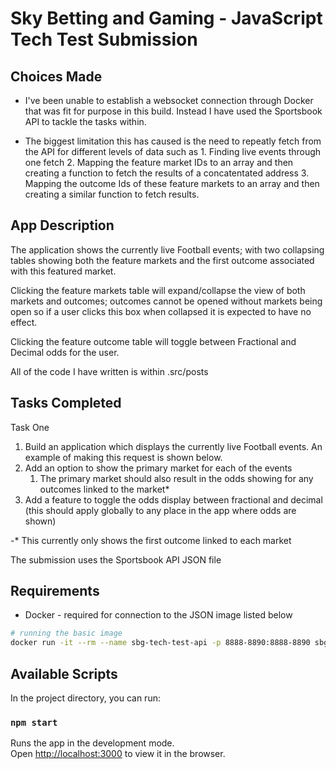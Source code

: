 # Sky Betting and Gaming - JavaScript Tech Test Submission

## Choices Made

* I've been unable to establish a websocket connection through Docker that was fit for purpose in this build. Instead I have used the Sportsbook API to tackle the tasks within.

* The biggest limitation this has caused is the need to repeatly fetch from the API for different levels of data such as
       1. Finding live events through one fetch
       2. Mapping the feature market IDs to an array and then creating a function to fetch the results of a concatentated address
       3. Mapping the outcome Ids of these feature markets to an array and then creating a similar function to fetch results.

## App Description

The application shows the currently live Football events; with two collapsing tables showing both the feature markets and the first outcome associated with this featured market.

Clicking the feature markets table will expand/collapse the view of both markets and outcomes; outcomes cannot be opened without markets being open so if a user clicks this box when collapsed it is expected to have no effect.

Clicking the feature outcome table will toggle between Fractional and Decimal odds for the user.

All of the code I have written is within .src/posts

## Tasks Completed
Task One

1. Build an application which displays the currently live Football events. An example of making this request is shown below.
2. Add an option to show the primary market for each of the events
   1. The primary market should also result in the odds showing for any outcomes linked to the market*
3. Add a feature to toggle the odds display between fractional and decimal (this should apply globally to any place in the app where odds are shown)

-* This currently only shows the first outcome linked to each market

The submission uses the Sportsbook API JSON file

## Requirements

* Docker - required for connection to the JSON image listed below

```bash
# running the basic image
docker run -it --rm --name sbg-tech-test-api -p 8888-8890:8888-8890 sbgtechtest/api:2.0.0
```

## Available Scripts

In the project directory, you can run:

### `npm start`

Runs the app in the development mode.\
Open [http://localhost:3000](http://localhost:3000) to view it in the browser.


